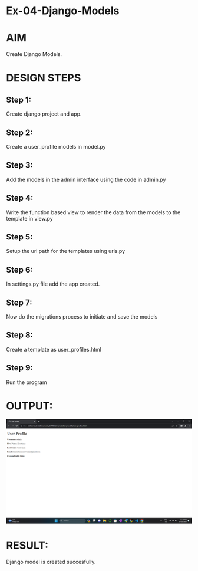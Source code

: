 # Ex-04-Django-Models

# AIM
Create Django Models.

# DESIGN STEPS
## Step 1:

 Create django project and app.

## Step 2:

Create a user_profile models in model.py

## Step 3:

Add the models in the admin interface using the code in admin.py

## Step 4:

Write the function based view to render the data from the models to the template in view.py

## Step 5:

Setup the url path for the templates using urls.py

## Step 6:

In settings.py file add the app created.

## Step 7:

Now do the migrations process to initiate and save the models

## Step 8:

Create a template as user_profiles.html

## Step 9:

Run the program

# OUTPUT:

![Alt text](<EX-4 OUTPUT.png>)

# RESULT:

Django model is created succesfully.

